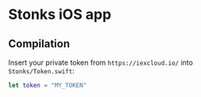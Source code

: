 #  Stonks iOS app

## Compilation

Insert your private token from `https://iexcloud.io/` into `Stonks/Token.swift`:

```swift
let token = "MY_TOKEN"
```
